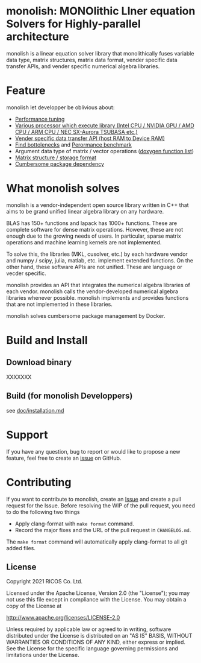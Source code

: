 # monolish: MONOlithic LIner equation Solvers for Highly-parallel architecture
monolish is a linear equation solver library that monolithically fuses variable data type, matrix structures, matrix data format, vender specific data transfer APIs, and vender specific numerical algebra libraries.

# Feature
monolish let developper be oblivious about:
- [Performance tuning][tuning_rule]
- [Various processor which execute library  (Intel CPU / NVIDIA GPU / AMD CPU / ARM CPU / NEC SX-Aurora TSUBASA etc.) ][oplist]
- [Vender specific data transfer API (host RAM to Device RAM)][gpu]
- [Find bottolenecks][logger] and [Perormance benchmark][perfviewer]
- Argument data type of matrix / vector operations ([doxygen function list][doxy_func])
- [Matrix structure / storage format][matrix_storage]
- [Cumbersome package dependency][build]

[oplist]: doc/operation_list.md
[gpu]: doc/gpu.md
[doxy_func]: XXXXXXXXXXXXXXX
[build]: doc/build.md
[logger]: XXXXXXXXXXXXXXXXXXXXXXXXX
[perfviewer]: XXXXXXXXXXXXXXXXXX
[matrix_storage]: XXXXXXXXXXXXXXXX
[tuning_rule]: XXXXXXXXXXXXXXX 

# What monolish solves
monolish is a vendor-independent open source library written in C++ that aims to be grand unified linear algebra library on any hardware.

BLAS has 150+ functions and lapack has 1000+ functions. These are complete software for dense matrix operations. 
However, these are not enough due to the growing needs of users. 
In particular, sparse matrix operations and machine learning kernels are not implemented. 

To solve this, the libraries (MKL, cusolver, etc.) by each hardware vendor and numpy / scipy, julia, matlab, etc. implement extended functions.
On the other hand, these software APIs are not unified. These are language or vecder specific.

monolish provides an API that integrates the numerical algebra libraries of each vendor.
monolish calls the vendor-developed numerical algebra libraries whenever possible.
monolish implements and provides functions that are not implemented in these libraries.

monolish solves cumbersome package management by Docker.

# Build and Install
## Download binary
XXXXXXX

## Build (for monolish Developpers)
see [doc/installation.md](doc/installation.md)

# Support
If you have any question, bug to report or would like to propose a new feature, feel free to create an [issue][issue] on GitHub.

[issue]: https://github.com/ricosjp/monolish/issues

# Contributing
If you want to contribute to monolish, create an [Issue][issue] and create a pull request for the Issue.
Before resolving the WIP of the pull request, you need to do the following two things

- Apply clang-format with `make format` command.
- Record the major fixes and the URL of the pull request in `CHANGELOG.md`.

The `make format` command will automatically apply clang-format to all git added files.

License
--------
Copyright 2021 RICOS Co. Ltd.

Licensed under the Apache License, Version 2.0 (the "License");
you may not use this file except in compliance with the License.
You may obtain a copy of the License at

http://www.apache.org/licenses/LICENSE-2.0

Unless required by applicable law or agreed to in writing, software
distributed under the License is distributed on an "AS IS" BASIS,
WITHOUT WARRANTIES OR CONDITIONS OF ANY KIND, either express or implied.
See the License for the specific language governing permissions and
limitations under the License.
